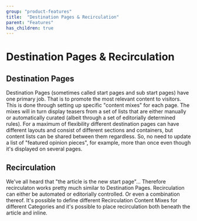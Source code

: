 ```yaml
---
group: "product-features"
title:  "Destination Pages & Recirculation"
parent: "Features"
has_children: true
---
```


# Destination Pages & Recirculation

## Destination Pages

Destination Pages (sometimes called start pages and sub start pages) have one primary job. That is to promote the most relevant content to visitors. This is done through setting up specific "content mixes" for each page. The mixes will in turn display teasers from a set of lists that are either manually or automatically curated (albeit through a set of editorially determined rules). For a maximum of flexibility different destination pages can have different layouts and consist of different sections and containers, but content lists can be shared between them regardless. So, no need to update a list of "featured opinion pieces", for example, more than once even though it's displayed on several pages.

## Recirculation

We've all heard that "the article is the new start page"... Therefore recirculaton works pretty much similar to Destination Pages. Recirculation can either be automated or editorially controlled. Or even a combination thereof. It's possible to define different Recirculation Content Mixes for different Categories and it's possible to place recirculation both beneath the article and inline.
